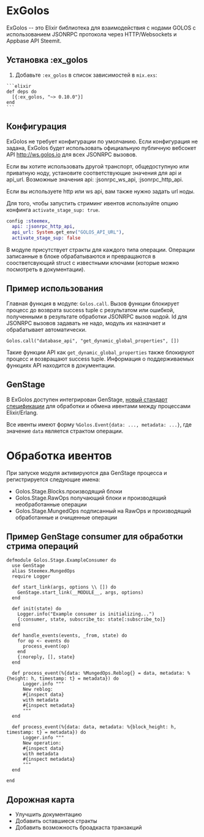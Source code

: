 # ExGolos

ExGolos -- это Elixir библиотека для взаимодействия с нодами GOLOS с использованием JSONRPC протокола через HTTP/Websockets и Appbase API Steemit.

## Установка :ex_golos

  1. Добавьте `:ex_golos` в список зависимостей в `mix.exs`:

    ```elixir
    def deps do
      [{:ex_golos, "~> 0.10.0"}]
    end
    ```

## Конфигурация

ExGolos не требует конфигурации по умолчанию. Если конфигурация не задана, ExGolos будет использовать официальную публичную вебсокет API http://ws.golos.io для всех JSONRPC вызовов.

Если вы хотите использовать другой транспорт, общедоступную или приватную ноду, установите соответствующие значения для api и api_url. Возможные значения api: :jsonrpc_ws_api, :jsonrpc_http_api.

Если вы используете http или ws api, вам также нужно задать url ноды.

Для того, чтобы запустить стриминг ивентов используйте опцию конфинга `activate_stage_sup: true`.


```elixir
config :steemex,
  api: :jsonrpc_http_api,
  api_url: System.get_env("GOLOS_API_URL"),
  activate_stage_sup: false
```

В модуле присутствует стракты для каждого типа операции. Операции записанные в блоке обрабатываются и превращаются в соостветсвующий struct с известными ключами (которые можно посмотреть в документации).


## Пример использования

Главная функция в модуле: `Golos.call`. Вызов функции блокирует процесс до возврата success tuple с результатом или ошибкой, полученными в результате обработки JSONRPC вызов нодой. Id для JSONRPC вызовов задавать не надо, модуль их назначает и обрабатывает автоматически.

`Golos.call("database_api", "get_dynamic_global_properties", [])`

Такие функции API как `get_dynamic_global_properties` также блокируют процесс и возвращают success tuple. Информация о поддерживаемых функциях API находится в документации.

## GenStage

В ExGolos доступен интегрирован GenStage, [новый стандарт спецификации](http://elixir-lang.org/blog/2016/07/14/announcing-genstage/) для обработки и обмена ивентами между процессами Elixir/Erlang.

Все ивенты имеют форму `%Golos.Event{data: ..., metadata: ...}`, где значение `data` является страктом операции.

# Обработка ивентов

При запуске модуля активируются два GenStage процесса и регистрируется следующие имена:

* Golos.Stage.Blocks.производящий блоки
* Golos.Stage.RawOps получающий блоки и производящий необработанные операции
* Golos.Stage.MungedOps подписанный на RawOps и производящий обработанные и очищенные операции


## Пример GenStage consumer для обработки стрима операций

```
defmodule Golos.Stage.ExampleConsumer do
  use GenStage
  alias Steemex.MungedOps
  require Logger

  def start_link(args, options \\ []) do
    GenStage.start_link(__MODULE__, args, options)
  end

  def init(state) do
    Logger.info("Example consumer is initializing...")
    {:consumer, state, subscribe_to: state[:subscribe_to]}
  end

  def handle_events(events, _from, state) do
    for op <- events do
      process_event(op)
    end
    {:noreply, [], state}
  end

  def process_event(%{data: %MungedOps.Reblog{} = data, metadata: %{height: h, timestamp: t} = metadata}) do
      Logger.info """
      New reblog:
      #{inspect data}
      with metadata
      #{inspect metadata}
      """
  end

  def process_event(%{data: data, metadata: %{block_height: h, timestamp: t} = metadata}) do
      Logger.info """
      New operation:
      #{inspect data}
      with metadata
      #{inspect metadata}
      """
  end

end
```

## Дорожная карта


* Улучшить документацию
* Добавить оставшиеся стракты
* Добавить возможность броадкаста транзакций
